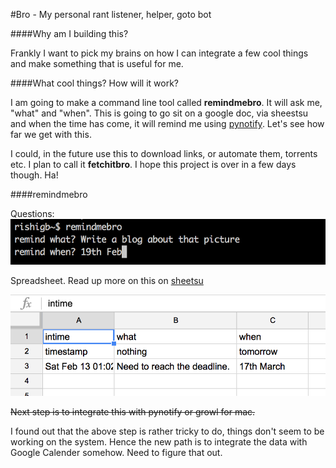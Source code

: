 #Bro - My personal rant listener, helper, goto bot

####Why am I building this?

Frankly I want to pick my brains on how I can integrate a few cool things and make something that is useful for me.

####What cool things? How will it work?

I am going to make a command line tool called **remindmebro**. It will ask me, "what" and "when". This is going to go sit on a google doc, via sheestsu and when the time has come, it will remind me using [pynotify](https://pypi.python.org/pypi/py-notify). Let's see how far we get with this.

I could, in the future use this to download links, or automate them, torrents etc. I plan to call it **fetchitbro**. I hope this project is over in a few days though. Ha!


####remindmebro

Questions:
![This is how the questions look](https://github.com/rishigb/bro/blob/master/remindMe/firstLook.png)

Spreadsheet. Read up more on this on [sheetsu](https://sheetsu.com/)

![This is how the data structure looks.](https://github.com/rishigb/bro/blob/master/remindMe/dataStructure.png)


<s>Next step is to integrate this with pynotify or growl for mac.</s>

I found out that the above step is rather tricky to do, things don't seem to be working on the system. Hence the new path is to integrate the data with Google Calender somehow. Need to figure that out.
